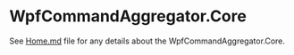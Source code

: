 # WpfCommandAggregator.Core

See [Home.md](https://github.com/MarcArmbruster/WpfCommandAggregator.Core/blob/master/Home.md) file for any details about the WpfCommandAggregator.Core.
